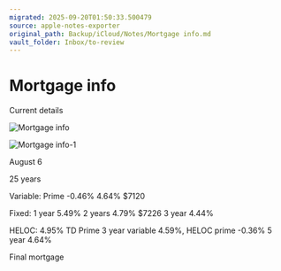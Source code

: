 ```yaml
---
migrated: 2025-09-20T01:50:33.500479
source: apple-notes-exporter
original_path: Backup/iCloud/Notes/Mortgage info.md
vault_folder: Inbox/to-review
---
```

# Mortgage info

Current details 

![Mortgage info](images/Mortgage%20info.png)

![Mortgage info-1](images/Mortgage%20info-1.png)

August 6

25 years 

Variable:
Prime -0.46%
4.64%
$7120

Fixed:
1 year 5.49%
2 years 4.79%
$7226
3 year 4.44%

HELOC:
4.95%
TD Prime 
3 year variable 4.59%, HELOC prime -0.36%
5 year 4.64%

Final mortgage 


